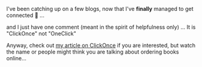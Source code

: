 I've been catching up on a few blogs, now that I've **finally** managed to get connected 🙂 ... 

and I just have one comment (meant in the spirit of helpfulness only) ... It is "ClickOnce" not "OneClick"

Anyway, check out [my article on ClickOnce](http://msdn.microsoft.com/vbasic/default.aspx?pull=/library/en-us/dnwinforms/html/clickonce.asp) if you are interested, but watch the name or people might think you are talking about ordering books online...
